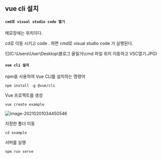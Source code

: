 ## vue cli 설치



#### **`cmd로 visual studio code 열기`**

메모장에는 위치이다.

cd로 이동 시키고 code . 하면 cmd로 visual studio code 가 실행된다.

![](C:\Users\User\Desktop\블로그 올릴거\cmd 파일 위치 이동하고 VSC열기.JPG)





#### **`vue cli 설치`**

npm을 사용하여 Vue CLI를 설치하는 명령어

```
npm install -g @vue/cli
```



Vue 프로젝트를 생성

```
vue create example
```

![image-20210201034450546](C:\Users\User\AppData\Roaming\Typora\typora-user-images\image-20210201034450546.png)



지정한 폴더 이동

```
cd example
```



서버를 실행

```
npm run serve
```



